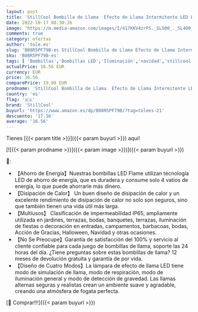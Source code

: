```yaml
---
layout: post
title: 'StillCool Bombilla de Llama  Efecto de Llama Intermitente LED E27  Bombilla de Llama Intermitente con 4 Modos  Utilizada para Navidad  Familia  Hotel  Bar  Decoración Navideña  2 Pcs '
date: 2022-10-17 08:30:26
image: 'https://m.media-amazon.com/images/I/417KKV4zrFS._SL500_._SL400_.jpg'
comments: true
category: ofertas
author: 'tole.es'
slug: 'B08R5PF79B-es StillCool Bombilla de Llama Efecto de Llama Intermitente...'
sku: 'B08R5PF79B-es'
tags: [ 'Bombillas','Bombillas LED','Iluminación','navidad','stillcool','🇪🇸', ]
actualPrice: 16.56 EUR
currency: EUR
price: 16.56
comparePrice: 19.99 EUR
prodname: 'StillCool Bombilla de Llama  Efecto de Llama Intermitente LED E27  Bombilla de Llama Intermitente con 4 Modos  Utilizada para Navidad  Familia  Hotel  Bar  Decoración Navideña  2 Pcs '
country: 'es'
flag: '🇪🇸'
brand: 'StillCool'
buyurl: 'https://www.amazon.es/dp/B08R5PF79B/?tag=tolees-21'
descuento: '17.16'
average: '16.56'
---
```


Tienes [{{< param title >}}]({{< param buyurl >}}) aqui!

[![{{< param prodname >}}]({{< param image >}})]({{< param buyurl >}})

🔎:

- 【Ahorro de Energía】Nuestras bombillas LED Flame utilizan tecnología LED de ahorro de energía, que es duradera y consume solo 4 vatios de energía, lo que puede ahorrarle más dinero.
- 【Disipación de Calor】 Un buen diseño de disipación de calor y un excelente rendimiento de disipación de calor no solo son seguros, sino que también tienen una vida útil más larga.
- 【Multiusos】 Clasificación de impermeabilidad IP65, ampliamente utilizada en jardines, terrazas, bodas, banquetes, terrazas, iluminación de fiestas o decoración en entradas, campamentos, barbacoas, bodas, Acción de Gracias, Halloween, Navidad y otras ocasiones.
- 【No Se Preocupe】Garantía de satisfacción del 100% y servicio al cliente confiable para cada juego de bombillas de llama, soporte las 24 horas del día. ¿Tiene preguntas sobre estas bombillas de llama? 12 meses de devolución gratuita y garantía de por vida.
- 【Diseño de Cuatro Modos】La lámpara de efecto de llama LED tiene modo de simulación de llama, modo de respiración, modo de iluminación general y modo de detección de gravedad. Las llamas alternas seguras y realistas crean un ambiente suave y agradable, creando una atmósfera de fogata perfecta.

[🛒 Comprar!!!]({{< param buyurl >}})
